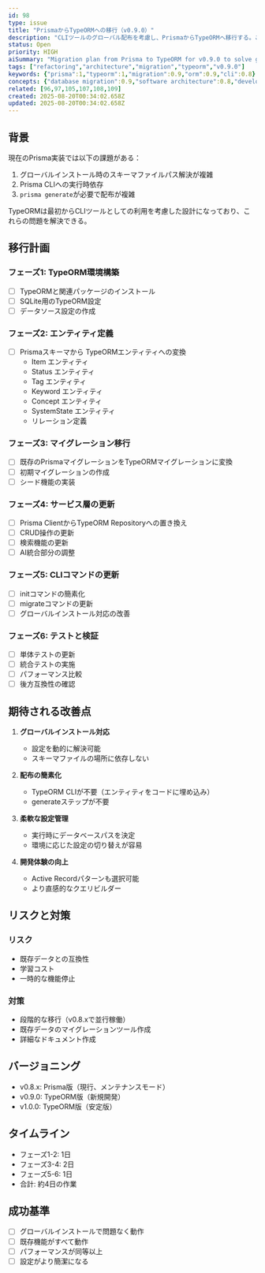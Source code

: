 ```yaml
---
id: 98
type: issue
title: "PrismaからTypeORMへの移行（v0.9.0）"
description: "CLIツールのグローバル配布を考慮し、PrismaからTypeORMへ移行する。これによりグローバルインストール時の問題を根本的に解決し、より柔軟な設定管理を実現する。"
status: Open
priority: HIGH
aiSummary: "Migration plan from Prisma to TypeORM for v0.9.0 to solve global CLI distribution issues and improve configuration flexibility. Includes phased implementation, risk mitigation, and timeline for complete transition."
tags: ["refactoring","architecture","migration","typeorm","v0.9.0"]
keywords: {"prisma":1,"typeorm":1,"migration":0.9,"orm":0.9,"cli":0.8}
concepts: {"database migration":0.9,"software architecture":0.8,"development tools":0.8,"system refactoring":0.8,"project management":0.7}
related: [96,97,105,107,108,109]
created: 2025-08-20T00:34:02.658Z
updated: 2025-08-20T00:34:02.658Z
---
```


## 背景

現在のPrisma実装では以下の課題がある：
1. グローバルインストール時のスキーマファイルパス解決が複雑
2. Prisma CLIへの実行時依存
3. `prisma generate`が必要で配布が複雑

TypeORMは最初からCLIツールとしての利用を考慮した設計になっており、これらの問題を解決できる。

## 移行計画

### フェーズ1: TypeORM環境構築
- [ ] TypeORMと関連パッケージのインストール
- [ ] SQLite用のTypeORM設定
- [ ] データソース設定の作成

### フェーズ2: エンティティ定義
- [ ] Prismaスキーマから TypeORMエンティティへの変換
  - Item エンティティ
  - Status エンティティ
  - Tag エンティティ
  - Keyword エンティティ
  - Concept エンティティ
  - SystemState エンティティ
  - リレーション定義

### フェーズ3: マイグレーション移行
- [ ] 既存のPrismaマイグレーションをTypeORMマイグレーションに変換
- [ ] 初期マイグレーションの作成
- [ ] シード機能の実装

### フェーズ4: サービス層の更新
- [ ] Prisma ClientからTypeORM Repositoryへの置き換え
- [ ] CRUD操作の更新
- [ ] 検索機能の更新
- [ ] AI統合部分の調整

### フェーズ5: CLIコマンドの更新
- [ ] initコマンドの簡素化
- [ ] migrateコマンドの更新
- [ ] グローバルインストール対応の改善

### フェーズ6: テストと検証
- [ ] 単体テストの更新
- [ ] 統合テストの実施
- [ ] パフォーマンス比較
- [ ] 後方互換性の確認

## 期待される改善点

1. **グローバルインストール対応**
   - 設定を動的に解決可能
   - スキーマファイルの場所に依存しない

2. **配布の簡素化**
   - TypeORM CLIが不要（エンティティをコードに埋め込み）
   - generateステップが不要

3. **柔軟な設定管理**
   - 実行時にデータベースパスを決定
   - 環境に応じた設定の切り替えが容易

4. **開発体験の向上**
   - Active Recordパターンも選択可能
   - より直感的なクエリビルダー

## リスクと対策

### リスク
- 既存データとの互換性
- 学習コスト
- 一時的な機能停止

### 対策
- 段階的な移行（v0.8.xで並行稼働）
- 既存データのマイグレーションツール作成
- 詳細なドキュメント作成

## バージョニング

- v0.8.x: Prisma版（現行、メンテナンスモード）
- v0.9.0: TypeORM版（新規開発）
- v1.0.0: TypeORM版（安定版）

## タイムライン

- フェーズ1-2: 1日
- フェーズ3-4: 2日
- フェーズ5-6: 1日
- 合計: 約4日の作業

## 成功基準

- [ ] グローバルインストールで問題なく動作
- [ ] 既存機能がすべて動作
- [ ] パフォーマンスが同等以上
- [ ] 設定がより簡潔になる